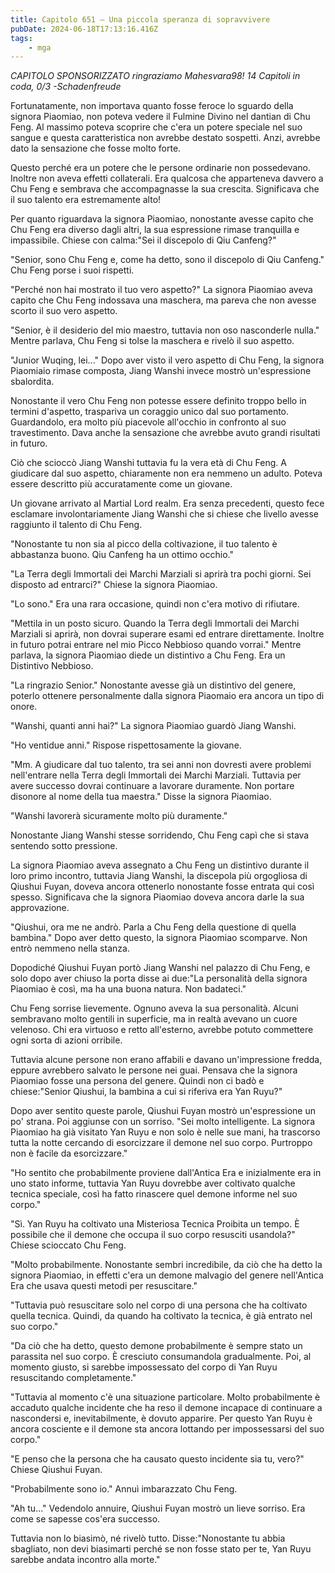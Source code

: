 ```yaml
---
title: Capitolo 651 – Una piccola speranza di sopravvivere
pubDate: 2024-06-18T17:13:16.416Z
tags:
    - mga
---
```



<em>CAPITOLO SPONSORIZZATO ringraziamo Mahesvara98!
14 Capitoli in coda, 0/3
-Schadenfreude</em>


Fortunatamente, non importava quanto fosse feroce lo sguardo della signora Piaomiao, non poteva vedere il Fulmine Divino nel dantian di Chu Feng. Al massimo poteva scoprire che c'era un potere speciale nel suo sangue e questa caratteristica non avrebbe destato sospetti. Anzi, avrebbe dato la sensazione che fosse molto forte.


Questo perché era un potere che le persone ordinarie non possedevano. Inoltre non aveva effetti collaterali. Era qualcosa che apparteneva davvero a Chu Feng e sembrava che accompagnasse la sua crescita. Significava che il suo talento era estremamente alto!


Per quanto riguardava la signora Piaomiao, nonostante avesse capito che Chu Feng era diverso dagli altri, la sua espressione rimase tranquilla e impassibile. Chiese con calma:"Sei il discepolo di Qiu Canfeng?"


"Senior, sono Chu Feng e, come ha detto, sono il discepolo di Qiu Canfeng." Chu Feng porse i suoi rispetti.


"Perché non hai mostrato il tuo vero aspetto?" La signora Piaomiao aveva capito che Chu Feng indossava una maschera, ma pareva che non avesse scorto il suo vero aspetto.


"Senior, è il desiderio del mio maestro, tuttavia non oso nasconderle nulla." Mentre parlava, Chu Feng si tolse la maschera e rivelò il suo aspetto.


"Junior Wuqing, lei..." Dopo aver visto il vero aspetto di Chu Feng, la signora Piaomiaio rimase composta, Jiang Wanshi invece mostrò un'espressione sbalordita.


Nonostante il vero Chu Feng non potesse essere definito troppo bello in termini d'aspetto, traspariva un coraggio unico dal suo portamento. Guardandolo, era molto più piacevole all'occhio in confronto al suo travestimento. Dava anche la sensazione che avrebbe avuto grandi risultati in futuro.


Ciò che scioccò Jiang Wanshi tuttavia fu la vera età di Chu Feng. A giudicare dal suo aspetto, chiaramente non era nemmeno un adulto. Poteva essere descritto più accuratamente come un giovane.


Un giovane arrivato al Martial Lord realm. Era senza precedenti, questo fece esclamare involontariamente Jiang Wanshi che si chiese che livello avesse raggiunto il talento di Chu Feng.


"Nonostante tu non sia al picco della coltivazione, il tuo talento è abbastanza buono. Qiu Canfeng ha un ottimo occhio."


"La Terra degli Immortali dei Marchi Marziali si aprirà tra pochi giorni. Sei disposto ad entrarci?" Chiese la signora Piaomiao.


"Lo sono." Era una rara occasione, quindi non c'era motivo di rifiutare.


"Mettila in un posto sicuro. Quando la Terra degli Immortali dei Marchi Marziali si aprirà, non dovrai superare esami ed entrare direttamente. Inoltre in futuro potrai entrare nel mio Picco Nebbioso quando vorrai." Mentre parlava, la signora Piaomiao diede un distintivo a Chu Feng. Era un Distintivo Nebbioso.


"La ringrazio Senior." Nonostante avesse già un distintivo del genere, poterlo ottenere personalmente dalla signora Piaomaio era ancora un tipo di onore.


"Wanshi, quanti anni hai?" La signora Piaomiao guardò Jiang Wanshi.


"Ho ventidue anni." Rispose rispettosamente la giovane.


"Mm. A giudicare dal tuo talento, tra sei anni non dovresti avere problemi nell'entrare nella Terra degli Immortali dei Marchi Marziali. Tuttavia per avere successo dovrai continuare a lavorare duramente. Non portare disonore al nome della tua maestra." Disse la signora Piaomiao.


"Wanshi lavorerà sicuramente molto più duramente."


Nonostante Jiang Wanshi stesse sorridendo, Chu Feng capì che si stava sentendo sotto pressione.


La signora Piaomiao aveva assegnato a Chu Feng un distintivo durante il loro primo incontro, tuttavia Jiang Wanshi, la discepola più orgogliosa di Qiushui Fuyan, doveva ancora ottenerlo nonostante fosse entrata qui così spesso. Significava che la signora Piaomiao doveva ancora darle la sua approvazione.


"Qiushui, ora me ne andrò. Parla a Chu Feng della questione di quella bambina." Dopo aver detto questo, la signora Piaomiao scomparve. Non entrò nemmeno nella stanza.


Dopodiché Qiushui Fuyan portò Jiang Wanshi nel palazzo di Chu Feng, e solo dopo aver chiuso la porta disse ai due:"La personalità della signora Piaomiao è così, ma ha una buona natura. Non badateci."


Chu Feng sorrise lievemente. Ognuno aveva la sua personalità. Alcuni sembravano molto gentili in superficie, ma in realtà avevano un cuore velenoso. Chi era virtuoso e retto all'esterno, avrebbe potuto commettere ogni sorta di azioni orribile.


Tuttavia alcune persone non erano affabili e davano un'impressione fredda, eppure avrebbero salvato le persone nei guai. Pensava che la signora Piaomiao fosse una persona del genere. Quindi non ci badò e chiese:"Senior Qiushui, la bambina a cui si riferiva era Yan Ruyu?"


Dopo aver sentito queste parole, Qiushui Fuyan mostrò un'espressione un po' strana. Poi aggiunse con un sorriso. "Sei molto intelligente. La signora Piaomiao ha già visitato Yan Ruyu e non solo è nelle sue mani, ha trascorso tutta la notte cercando di esorcizzare il demone nel suo corpo. Purtroppo non è facile da esorcizzare."


"Ho sentito che probabilmente proviene dall'Antica Era e inizialmente era in uno stato informe, tuttavia Yan Ruyu dovrebbe aver coltivato qualche tecnica speciale, così ha fatto rinascere quel demone informe nel suo corpo."


"Sì. Yan Ruyu ha coltivato una Misteriosa Tecnica Proibita un tempo. È possibile che il demone che occupa il suo corpo resusciti usandola?" Chiese scioccato Chu Feng.


"Molto probabilmente. Nonostante sembri incredibile, da ciò che ha detto la signora Piaomiao, in effetti c'era un demone malvagio del genere nell'Antica Era che usava questi metodi per resuscitare."


"Tuttavia può resuscitare solo nel corpo di una persona che ha coltivato quella tecnica. Quindi, da quando ha coltivato la tecnica, è già entrato nel suo corpo."


"Da ciò che ha detto, questo demone probabilmente è sempre stato un parassita nel suo corpo. È cresciuto consumandola gradualmente. Poi, al momento giusto, si sarebbe impossessato del corpo di Yan Ruyu resuscitando completamente."


"Tuttavia al momento c'è una situazione particolare. Molto probabilmente è accaduto qualche incidente che ha reso il demone incapace di continuare a nascondersi e, inevitabilmente, è dovuto apparire. Per questo Yan Ruyu è ancora cosciente e il demone sta ancora lottando per impossessarsi del suo corpo."


"E penso che la persona che ha causato questo incidente sia tu, vero?" Chiese Qiushui Fuyan.


"Probabilmente sono io." Annuì imbarazzato Chu Feng.


"Ah tu..." Vedendolo annuire, Qiushui Fuyan mostrò un lieve sorriso. Era come se sapesse cos'era successo.


Tuttavia non lo biasimò, né rivelò tutto. Disse:"Nonostante tu abbia sbagliato, non devi biasimarti perché se non fosse stato per te, Yan Ruyu sarebbe andata incontro alla morte."
                                



